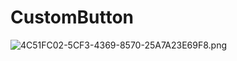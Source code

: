 # CustomButton
![4C51FC02-5CF3-4369-8570-25A7A23E69F8.png](https://ooo.0o0.ooo/2016/09/01/57c7e5fac7305.png)

